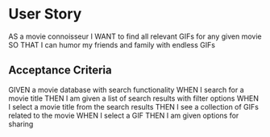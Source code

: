 # User Story
AS a movie connoisseur
I WANT to find all relevant GIFs for any given movie
SO THAT I can humor my friends and family with endless GIFs

## Acceptance Criteria
GIVEN a movie database with search functionality
WHEN I search for a movie title
THEN I am given a list of search results with filter options
WHEN I select a movie title from the search results
THEN I see a collection of GIFs related to the movie
WHEN I select a GIF
THEN I am given options for sharing